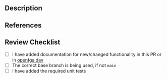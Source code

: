 <!-- Thanks for opening a PR!  Here are some quick tips for you:
If this is your first time contributing, [read our Contributing Guidelines](https://github.com/openfga/.github/blob/main/CONTRIBUTING.md) to learn how to create an acceptable PR for this repo.
By submitting a PR to this repository, you agree to the terms within the [OpenFGA Code of Conduct](https://github.com/openfga/.github/blob/main/CODE_OF_CONDUCT.md)

If your PR is under active development, please submit it as a "draft". Once it's ready, open it up for review.
-->

<!-- Provide a brief summary of the changes -->

## Description
<!-- Please provide a detailed description of the changes here -->

## References
<!-- Provide a list of any applicable references here (Github Issue, [OpenFGA RFC](https://github.com/openfga/rfcs), other PRs, etc..) -->

## Review Checklist
- [ ] I have added documentation for new/changed functionality in this PR or in [openfga.dev](https://github.com/openfga/openfga.dev)
- [ ] The correct base branch is being used, if not `main`
- [ ] I have added the required unit tests
